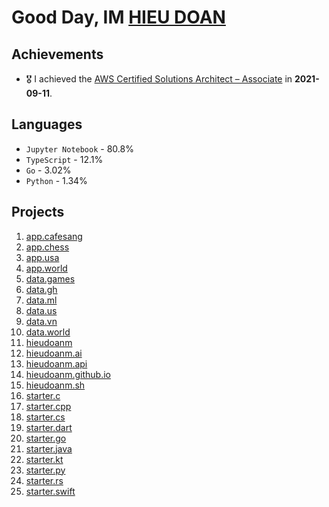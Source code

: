 # Good Day, IM [HIEU DOAN](https://hieudoanm.github.io)

## Achievements

- 🎖️ I achieved the [AWS Certified Solutions Architect – Associate](https://www.credly.com/badges/a427ccdc-fc44-4874-a422-21d772e0e4b3?source=linked_in_profile) in **2021-09-11**.

## Languages

- `Jupyter Notebook` - 80.8%
- `TypeScript` - 12.1%
- `Go` - 3.02%
- `Python` - 1.34%

## Projects

1. [app.cafesang](https://github.com/hieudoanm/app.cafesang)
2. [app.chess](https://github.com/hieudoanm/app.chess)
3. [app.usa](https://github.com/hieudoanm/app.usa)
4. [app.world](https://github.com/hieudoanm/app.world)
5. [data.games](https://github.com/hieudoanm/data.games)
6. [data.gh](https://github.com/hieudoanm/data.gh)
7. [data.ml](https://github.com/hieudoanm/data.ml)
8. [data.us](https://github.com/hieudoanm/data.us)
9. [data.vn](https://github.com/hieudoanm/data.vn)
10. [data.world](https://github.com/hieudoanm/data.world)
11. [hieudoanm](https://github.com/hieudoanm/hieudoanm)
12. [hieudoanm.ai](https://github.com/hieudoanm/hieudoanm.ai)
13. [hieudoanm.api](https://github.com/hieudoanm/hieudoanm.api)
14. [hieudoanm.github.io](https://github.com/hieudoanm/hieudoanm.github.io)
15. [hieudoanm.sh](https://github.com/hieudoanm/hieudoanm.sh)
16. [starter.c](https://github.com/hieudoanm/starter.c)
17. [starter.cpp](https://github.com/hieudoanm/starter.cpp)
18. [starter.cs](https://github.com/hieudoanm/starter.cs)
19. [starter.dart](https://github.com/hieudoanm/starter.dart)
20. [starter.go](https://github.com/hieudoanm/starter.go)
21. [starter.java](https://github.com/hieudoanm/starter.java)
22. [starter.kt](https://github.com/hieudoanm/starter.kt)
23. [starter.py](https://github.com/hieudoanm/starter.py)
24. [starter.rs](https://github.com/hieudoanm/starter.rs)
25. [starter.swift](https://github.com/hieudoanm/starter.swift)

